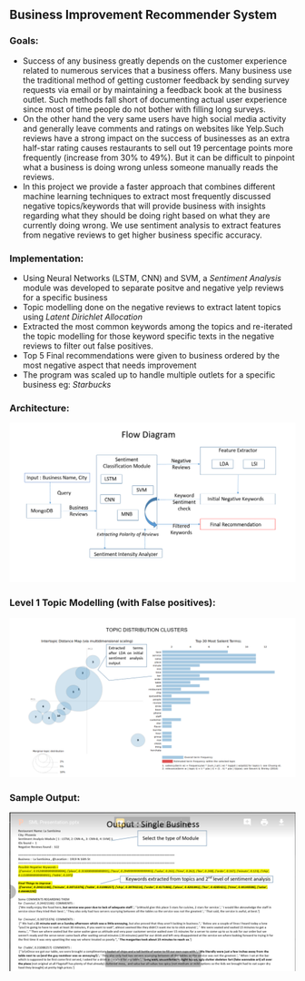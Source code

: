 ## [](#header-1)Business Improvement Recommender System

### [](#header-3) Goals:
*   Success of any business greatly depends on the customer experience related to numerous services that a business offers. Many business use the traditional method of getting customer feedback by sending survey requests via email or by maintaining a feedback book at the business outlet. Such methods fall short of documenting actual user experience since most of time people do not bother with filling long surveys. 
*   On the other hand the very same users have high social media activity and generally leave comments and ratings on websites like Yelp.Such reviews have a strong impact on the success of businesses as an extra half-star rating causes restaurants to sell out 19 percentage points more frequently (increase from 30% to 49%). But it can be difficult to pinpoint what a business is doing wrong unless someone manually reads the reviews. 
*   In this project we provide a faster approach that combines different machine learning techniques to extract most frequently discussed negative topics/keywords that will provide business with insights regarding what they should be doing right based on what they are currently doing wrong. We use sentiment analysis to extract features from negative reviews to get higher business specific accuracy.

### [](#header-3) Implementation:
*   Using Neural Networks (LSTM, CNN) and SVM, a _Sentiment Analysis_ module was developed to separate positve and negative yelp reviews for a specific business
*   Topic modelling done on the negative reviews to extract latent topics using _Latent Dirichlet Allocation_
*   Extracted the most common keywords among the topics and re-iterated the topic modelling for those keyword specific texts in the negative reviews to filter out false positives.
*   Top 5 Final recommendations were given to business ordered by the most negative aspect that needs improvement 
*   The program was scaled up to handle multiple outlets for a specific business eg: _Starbucks_

### [](#header-3) Architecture:

!["Implementation Architecture"](https://github.com/chethankumarka/Hybrid-Recommendation-Engine-for-Users-and-Businnesses/blob/master/assets/images/fd.png)

### [](#header-3) Level 1 Topic Modelling (with False positives):

!["Topic Modelling"](https://github.com/chethankumarka/Hybrid-Recommendation-Engine-for-Users-and-Businnesses/blob/master/assets/images/itm.png)

### [](#header-3) Sample Output:

!["Ouput"](https://github.com/chethankumarka/Hybrid-Recommendation-Engine-for-Users-and-Businnesses/blob/master/assets/images/Sample_output.png)

<br><br>
